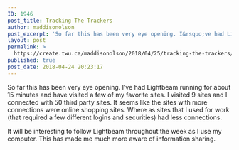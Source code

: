 ```yaml
---
ID: 1946
post_title: Tracking The Trackers
author: maddisonolson
post_excerpt: 'So far this has been very eye opening. I&rsquo;ve had Lightbeam running for about 15 minutes and have visited a few of my favorite sites. I visited 9 sites and I connected with 50 third party sites. It seems like the sites with more connections were online shopping sites. Where as sites that I used &hellip; <p><a href="https://create.twu.ca/maddisonolson/2018/04/25/tracking-the-trackers/">+<span>  Read More</span></a></p>'
layout: post
permalink: >
  https://create.twu.ca/maddisonolson/2018/04/25/tracking-the-trackers/
published: true
post_date: 2018-04-24 20:23:17
---
```

So far this has been very eye opening. I&#8217;ve had Lightbeam running for about 15 minutes and have visited a few of my favorite sites. I visited 9 sites and I connected with 50 third party sites. It seems like the sites with more connections were online shopping sites. Where as sites that I used for work (that required a few different logins and securities) had less connections.

It will be interesting to follow Lightbeam throughout the week as I use my computer. This has made me much more aware of information sharing.